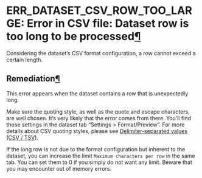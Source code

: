 ERR\_DATASET\_CSV\_ROW\_TOO\_LARGE: Error in CSV file: Dataset row is too long to be processed[¶](#err-dataset-csv-row-too-large-error-in-csv-file-dataset-row-is-too-long-to-be-processed "Permalink to this heading")
=======================================================================================================================================================================================================================


Considering the dataset’s CSV format configuration, a row cannot exceed a certain length.



Remediation[¶](#remediation "Permalink to this heading")
--------------------------------------------------------


This error appears when the dataset contains a row that is unexpectedly long.


Make sure the quoting style, as well as the quote and escape characters, are well chosen.
It’s very likely that the error comes from there.
You’ll find those settings in the dataset tab “Settings \> Format/Preview”.
For more details about CSV quoting styles, please see [Delimiter\-separated values (CSV / TSV)](../../connecting/formats/csv.html).


If the long row is not due to the format configuration but inherent to the dataset, you can increase the limit `Maximum characters per row` in the same tab.
You can set them to 0 if you simply do not want any limit.
Beware that you may encounter out of memory errors.